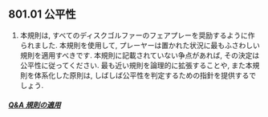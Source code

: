 ## 801.01 公平性

1. 本規則は,
すべてのディスクゴルファーのフェアプレーを奨励するように作られました.
本規則を使用して,
プレーヤーは置かれた状況に最もふさわしい規則を適用すべきです.
本規則に記載されていない争点があれば,
その決定は公平性に従ってください.
最も近い規則を論理的に拡張することや,
また本規則を体系化した原則は,
しばしば公平性を判定するための指針を提供するでしょう.

##### [Q&A 規則の適用](qa-app)
